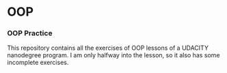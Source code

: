 # OOP
### OOP Practice
 This repository contains all the exercises of OOP lessons of a UDACITY nanodegree program. I am only halfway into the lesson, so it also has some 
 incomplete exercises.
